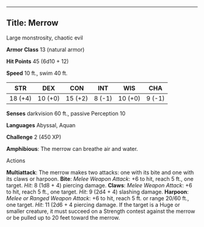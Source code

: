 -------------------------
Title: Merrow
-------------------------


Large monstrosity, chaotic evil

**Armor Class** 13 (natural armor)

**Hit Points** 45 (6d10 + 12)

**Speed** 10 ft., swim 40 ft.

  STR|       DEX|       CON|       INT|      WIS|       CHA
  ---------| ---------| ---------| --------| ---------| --------
   18 (+4)   | 10 (+0)   | 15 (+2)   | 8 (-1)   | 10 (+0)   | 9 (-1)

**Senses** darkvision 60 ft., passive Perception 10

**Languages** Abyssal, Aquan

**Challenge** 2 (450 XP)


**Amphibious**: The merrow can breathe air and water.


Actions

**Multiattack**: The merrow makes two attacks: one with its bite and
    one with its claws or harpoon.
**Bite**: *Melee Weapon Attack*: +6 to hit, reach 5 ft., one target.
    *Hit*: 8 (1d8 + 4) piercing damage.
**Claws**: *Melee Weapon Attack*: +6 to hit, reach 5 ft.,
    one target. *Hit*: 9 (2d4 + 4) slashing damage.
**Harpoon**: *Melee or Ranged Weapon Attack*: +6 to hit, reach 5 ft.
    or range 20/60 ft., one target. *Hit*: 11 (2d6 + 4 piercing damage.
    If the target is a Huge or smaller creature, it must succeed on a
    Strength contest against the merrow or be pulled up to 20 feet
    toward the merrow.

